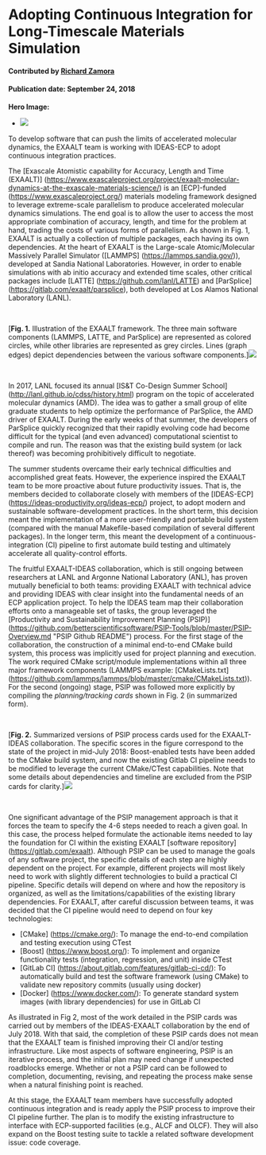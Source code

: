 # Adopting Continuous Integration for Long-Timescale Materials Simulation

#### Contributed by [Richard Zamora](https://rjzamora.github.io "Rick Zamora's Github.io Profile")

#### Publication date: September 24, 2018

**Hero Image:**
 
- <img src='https://github.com/betterscientificsoftware/images/raw/master/Blog_0918_Alcator_C-Mod_Fisheye_1176_432.png' />

To develop software that can push the limits of accelerated molecular dynamics, the EXAALT team is working with IDEAS-ECP to adopt continuous integration practices.

The [Exascale Atomistic capability for Accuracy, Length and Time (EXAALT)] (https://www.exascaleproject.org/project/exaalt-molecular-dynamics-at-the-exascale-materials-science/) is an [ECP]-funded (https://www.exascaleproject.org/) materials modeling framework designed to leverage extreme-scale parallelism to produce accelerated molecular dynamics simulations. The end goal is to allow the user to access the most appropriate combination of accuracy, length, and time for the problem at hand, trading the costs of various forms of parallelism.  As shown in Fig. 1, EXAALT is actually a collection of multiple packages, each having its own dependencies. At the heart of EXAALT is the Large-scale Atomic/Molecular Massively Parallel Simulator ([LAMMPS] (https://lammps.sandia.gov/)), developed at Sandia National Laboratories. However, in order to enable simulations with ab initio accuracy and extended time scales, other critical packages include [LATTE] (https://github.com/lanl/LATTE) and [ParSplice] (https://gitlab.com/exaalt/parsplice), both developed at Los Alamos National Laboratory (LANL).

<br>

<!--- Image to illustrate the complexity of EXAALT --->
[**Fig. 1.** Illustration of the EXAALT framework. The three main software components (LAMMPS, LATTE, and ParSplice) are represented as colored circles, while other libraries are represented as grey circles. Lines (graph edges) depict dependencies between the various software components.]<img src='https://github.com/betterscientificsoftware/images/raw/master/Blog_0918_EXAALTfwork_1250_729.png' class='page' />

<br>

In 2017, LANL focused its annual [IS&T Co-Design Summer School] (http://lanl.github.io/cdss/history.html) program on the topic of accelerated molecular dynamics (AMD).  The idea was to gather a small group of elite graduate students to help optimize the performance of ParSplice, the AMD driver of EXAALT.  During the early weeks of that summer, the developers of ParSplice quickly recognized that their rapidly evolving code had become difficult for the typical (and even advanced) computational scientist to compile and run.  The reason was that the existing build system (or lack thereof) was becoming prohibitively difficult to negotiate.

The summer students overcame their early technical difficulties and accomplished great feats.  However, the experience inspired the EXAALT team to be more proactive about future productivity issues.  That is, the members decided to collaborate closely with members of the [IDEAS-ECP] (https://ideas-productivity.org/ideas-ecp/) project, to adopt modern and sustainable software-development practices.  In the short term, this decision meant the implementation of a more user-friendly and portable build system (compared with the manual Makefile-based compilation of several different packages). In the longer term, this meant the development of a continuous-integration (CI) pipeline to first automate build testing and ultimately accelerate all quality-control efforts.  

The fruitful EXAALT-IDEAS collaboration, which is still ongoing between researchers at LANL and Argonne National Laboratory (ANL), has proven mutually beneficial to both teams: providing EXAALT with technical advice and providing IDEAS with clear insight into the fundamental needs of an ECP application project. To help the IDEAS team map their collaboration efforts onto a manageable set of tasks, the group leveraged the [Productivity and Sustainability Improvement Planning (PSIP)] (https://github.com/betterscientificsoftware/PSIP-Tools/blob/master/PSIP-Overview.md "PSIP Github README") process. For the first stage of the collaboration, the construction of a minimal end-to-end CMake build system, this process was implicitly used for project planning and execution. The work required CMake script/module implementations within all three major framework components (LAMMPS example: [CMakeLists.txt] (https://github.com/lammps/lammps/blob/master/cmake/CMakeLists.txt)). For the second (ongoing) stage, PSIP was followed more explicitly by compiling the *planning/tracking cards* shown in Fig. 2 (in summarized form).   

<br>

<!--- Image to show build and test PSIP cards /> --->
[**Fig. 2.** Summarized versions of PSIP process cards used for the EXAALT-IDEAS collaboration.  The specific scores in the figure correspond to the state of the project in mid-July 2018: Boost-enabled tests have been added to the CMake build system, and now the existing Gitlab CI pipeline needs to be modified to leverage the current CMake/CTest capabilities.  Note that some details about dependencies and timeline are excluded from the PSIP cards for clarity.]<img src='https://github.com/betterscientificsoftware/images/raw/master/Blog_0918_PSIPprocesscards_1250_510.png' class='page lightbox'/>


<br>


One significant advantage of the PSIP management approach is that it forces the team to specify the 4-6 steps needed to reach a given goal.  In this case, the process helped formulate the actionable items needed to lay the foundation for CI within the existing EXAALT [software repository] (https://gitlab.com/exaalt).  Although PSIP can be used to manage the goals of any software project, the specific details of each step are highly dependent on the project.  For example, different projects will most likely need to work with slightly different technologies to build a practical CI pipeline.  Specific details will depend on where and how the repository is organized, as well as the limitations/capabilities of the existing library dependencies.  For EXAALT, after careful discussion between teams, it was decided that the CI pipeline would need to depend on four key technologies:

- [CMake] (https://cmake.org/): To manage the end-to-end compilation and testing execution using CTest
- [Boost] (https://www.boost.org/): To implement and organize functionality tests (integration, regression, and unit) inside CTest
- [GitLab CI] (https://about.gitlab.com/features/gitlab-ci-cd/): To automatically build and test the software framework (using CMake) to validate new repository commits (usually using docker)
- [Docker] (https://www.docker.com/): To generate standard system images (with library dependencies) for use in GitLab CI


As illustrated in Fig 2, most of the work detailed in the PSIP cards was carried out by members of the IDEAS-EXAALT collaboration by the end of July 2018. With that said, the completion of these PSIP cards does not mean that the EXAALT team is finished improving their CI and/or testing infrastructure. Like most aspects of software engineering, PSIP is an iterative process, and the initial plan may need  change if unexpected roadblocks emerge. Whether or not a PSIP card can be followed to completion, documenting, revising, and repeating the process make sense when a natural finishing point is reached.

At this stage, the EXAALT team members have successfully adopted continuous integration and is ready apply the PSIP process to improve their CI pipeline further.  The plan is to modify the existing infrastructure to interface with ECP-supported facilities (e.g., ALCF and OLCF). They will also expand on the Boost testing suite to tackle a related software development issue: code coverage.


<!---
Publish: preview
RSS-update: 2018-09-24
Categories: reliability
Topics: testing, continuous integration testing
Tags: bssw-blog-article
Level: 2
Prerequisites: default
Aggregate: none
--->
